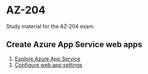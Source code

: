 # AZ-204
Study material for the AZ-204 exam.

## Create Azure App Service web apps
1. [Explore Azure App Service](AppService/Explore.md)
2. [Configure web app settings](AppService/Configure.md)

